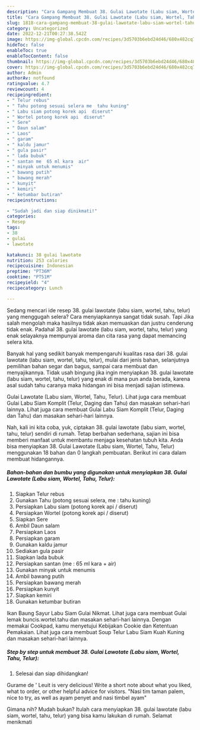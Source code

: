 ```yaml
---
description: "Cara Gampang Membuat 38. Gulai Lawotate (Labu siam, Wortel, Tahu, Telur) yang Lezat Sekali"
title: "Cara Gampang Membuat 38. Gulai Lawotate (Labu siam, Wortel, Tahu, Telur) yang Lezat Sekali"
slug: 1818-cara-gampang-membuat-38-gulai-lawotate-labu-siam-wortel-tahu-telur-yang-lezat-sekali
category: Uncategorized
date: 2022-12-21T00:27:38.542Z
image: https://img-global.cpcdn.com/recipes/3d5703b6ebd24d46/680x482cq70/38-gulai-lawotate-labu-siam-wortel-tahu-telur-foto-resep-utama.jpg
hideToc: false
enableToc: true
enableTocContent: false
thumbnail: https://img-global.cpcdn.com/recipes/3d5703b6ebd24d46/680x482cq70/38-gulai-lawotate-labu-siam-wortel-tahu-telur-foto-resep-utama.jpg
cover: https://img-global.cpcdn.com/recipes/3d5703b6ebd24d46/680x482cq70/38-gulai-lawotate-labu-siam-wortel-tahu-telur-foto-resep-utama.jpg
author: Admin
authorAv: notfound
ratingvalue: 4.7
reviewcount: 4
recipeingredient:
- " Telur rebus"
- " Tahu potong sesuai selera me  tahu kuning"
- " Labu siam potong korek api  diserut"
- " Wortel potong korek api  diserut"
- " Sere"
- " Daun salam"
- " Laos"
- " garam"
- " kaldu jamur"
- " gula pasir"
- " lada bubuk"
- " santan me  65 ml kara  air"
- " minyak untuk menumis"
- " bawang putih"
- " bawang merah"
- " kunyit"
- " kemiri"
- " ketumbar butiran"
recipeinstructions:

- "Sudah jadi dan siap dinikmati!"
categories:
- Resep
tags:
- 38
- gulai
- lawotate

katakunci: 38 gulai lawotate 
nutrition: 253 calories
recipecuisine: Indonesian
preptime: "PT36M"
cooktime: "PT51M"
recipeyield: "4"
recipecategory: Lunch

---
```



Sedang mencari ide resep 38. gulai lawotate (labu siam, wortel, tahu, telur) yang menggugah selera? Cara menyiapkannya sangat tidak susah. Tapi Jika salah mengolah maka hasilnya tidak akan memuaskan dan justru cenderung tidak enak. Padahal 38. gulai lawotate (labu siam, wortel, tahu, telur) yang enak selayaknya mempunyai aroma dan cita rasa yang dapat memancing selera kita.


Banyak hal yang sedikit banyak mempengaruhi kualitas rasa dari 38. gulai lawotate (labu siam, wortel, tahu, telur), mulai dari jenis bahan, selanjutnya pemilihan bahan segar dan bagus, sampai cara membuat dan menyajikannya. Tidak usah bingung jika ingin menyiapkan 38. gulai lawotate (labu siam, wortel, tahu, telur) yang enak di mana pun anda berada, karena asal sudah tahu caranya maka hidangan ini bisa menjadi sajian istimewa.

Gulai Lawotate (Labu siam, Wortel, Tahu, Telur). Lihat juga cara membuat Gulai Labu Siam Komplit (Telur, Daging dan Tahu) dan masakan sehari-hari lainnya. Lihat juga cara membuat Gulai Labu Siam Komplit (Telur, Daging dan Tahu) dan masakan sehari-hari lainnya.


Nah, kali ini kita coba, yuk, ciptakan 38. gulai lawotate (labu siam, wortel, tahu, telur) sendiri di rumah. Tetap berbahan sederhana, sajian ini bisa memberi manfaat untuk membantu menjaga kesehatan tubuh kita. Anda bisa menyiapkan 38. Gulai Lawotate (Labu siam, Wortel, Tahu, Telur) menggunakan 18 bahan dan 0 langkah pembuatan. Berikut ini cara dalam membuat hidangannya.

<!--inarticleads1-->

##### Bahan-bahan dan bumbu yang digunakan untuk menyiapkan 38. Gulai Lawotate (Labu siam, Wortel, Tahu, Telur):

1. Siapkan  Telur rebus
1. Gunakan  Tahu (potong sesuai selera, me : tahu kuning)
1. Persiapkan  Labu siam (potong korek api / diserut)
1. Persiapkan  Wortel (potong korek api / diserut)
1. Siapkan  Sere
1. Ambil  Daun salam
1. Persiapkan  Laos
1. Persiapkan  garam
1. Gunakan  kaldu jamur
1. Sediakan  gula pasir
1. Siapkan  lada bubuk
1. Persiapkan  santan (me : 65 ml kara + air)
1. Gunakan  minyak untuk menumis
1. Ambil  bawang putih
1. Persiapkan  bawang merah
1. Persiapkan  kunyit
1. Siapkan  kemiri
1. Gunakan  ketumbar butiran


Ikan Baung Sayur Labu Siam Gulai Nikmat. Lihat juga cara membuat Gulai lemak buncis.wortel.tahu dan masakan sehari-hari lainnya. Dengan memakai Cookpad, kamu menyetujui Kebijakan Cookie dan Ketentuan Pemakaian. Lihat juga cara membuat Soup Telur Labu Siam Kuah Kuning dan masakan sehari-hari lainnya. 

<!--inarticleads2-->

##### Step by step untuk membuat 38. Gulai Lawotate (Labu siam, Wortel, Tahu, Telur):


1. Selesai dan siap dihidangkan!

Gurame de &#39; Leuit is very delicious! Write a short note about what you liked, what to order, or other helpful advice for visitors. &#34;Nasi tim taman palem, nice to try, as well as ayam penyet and nasi timbel ayam&#34; 

Gimana nih? Mudah bukan? Itulah cara menyiapkan 38. gulai lawotate (labu siam, wortel, tahu, telur) yang bisa kamu lakukan di rumah. Selamat menikmati
